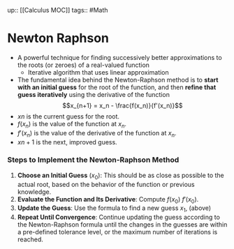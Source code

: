 up:: [[Calculus MOC]]
tags:: #Math
# Newton Raphson
- A powerful technique for finding successively better approximations to the roots (or zeroes) of a real-valued function
	- Iterative algorithm that uses linear approximation
- The fundamental idea behind the Newton-Raphson method is to **start with an initial guess** for the root of the function, and then **refine that guess iteratively** using the derivative of the function
$$x_{n+1} = x_n - \frac{f(x_n)}{f'(x_n)}$$
- $xn$​ is the current guess for the root.
- $f(x_n​)$ is the value of the function at $x_n$​.
- $f′(x_n​)$ is the value of the derivative of the function at $x_n$​.
- $xn+1​$ is the next, improved guess.

### Steps to Implement the Newton-Raphson Method

1. **Choose an Initial Guess** ($x_0​$): This should be as close as possible to the actual root, based on the behavior of the function or previous knowledge.
2. **Evaluate the Function and Its Derivative**: Compute $f(x_0)$ $f′(x_0)$.
3. **Update the Guess**: Use the formula to find a new guess $x_1$​, (above)
4. **Repeat Until Convergence**: Continue updating the guess according to the Newton-Raphson formula until the changes in the guesses are within a pre-defined tolerance level, or the maximum number of iterations is reached.